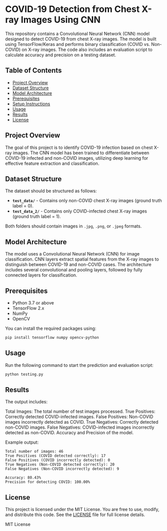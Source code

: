 # COVID-19 Detection from Chest X-ray Images Using CNN

This repository contains a Convolutional Neural Network (CNN) model designed to detect COVID-19 from chest X-ray images. The model is built using TensorFlow/Keras and performs binary classification (COVID vs. Non-COVID) on X-ray images. The code also includes an evaluation script to calculate accuracy and precision on a testing dataset.

## Table of Contents
- [Project Overview](#project-overview)
- [Dataset Structure](#dataset-structure)
- [Model Architecture](#model-architecture)
- [Prerequisites](#prerequisites)
- [Setup Instructions](#setup-instructions)
- [Usage](#usage)
- [Results](#results)
- [License](#license)

## Project Overview
The goal of this project is to identify COVID-19 infection based on chest X-ray images. The CNN model has been trained to differentiate between COVID-19 infected and non-COVID images, utilizing deep learning for effective feature extraction and classification.

## Dataset Structure
The dataset should be structured as follows:
- **`test_data/`** - Contains only non-COVID chest X-ray images (ground truth label = 0).
- **`test_data_2/`** - Contains only COVID-infected chest X-ray images (ground truth label = 1).

Both folders should contain images in `.jpg`, `.png`, or `.jpeg` formats.

## Model Architecture
The model uses a Convolutional Neural Network (CNN) for image classification. CNN layers extract spatial features from the X-ray images to distinguish between COVID-19 and non-COVID cases. The architecture includes several convolutional and pooling layers, followed by fully connected layers for classification.

## Prerequisites
- Python 3.7 or above
- TensorFlow 2.x
- NumPy
- OpenCV

You can install the required packages using:

```bash
pip install tensorflow numpy opencv-python
```
## Usage

Run the following command to start the prediction and evaluation script:

```bash
python testing.py
```
## Results
The output includes:

Total Images: The total number of test images processed.
True Positives: Correctly detected COVID-infected images.
False Positives: Non-COVID images incorrectly detected as COVID.
True Negatives: Correctly detected non-COVID images.
False Negatives: COVID-infected images incorrectly detected as non-COVID.
Accuracy and Precision of the model.

Example output:
```plaintext
Total number of images: 46
True Positives (COVID detected correctly): 17
False Positives (COVID incorrectly detected): 0
True Negatives (Non-COVID detected correctly): 20
False Negatives (Non-COVID incorrectly detected): 9

Accuracy: 80.43%
Precision for detecting COVID: 100.00%
```
## License

This project is licensed under the MIT License. You are free to use, modify, and distribute this code. See the [LICENSE](LICENSE) file for full license details.

MIT License
